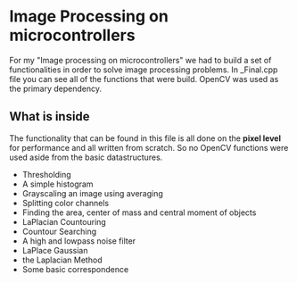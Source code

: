 # Image Processing on microcontrollers

For my "Image processing on microcontrollers" we had to build a set of functionalities in order to solve image processing problems. 
In _Final.cpp file you can see all of the functions that were build. OpenCV was used as the primary dependency.

## What is inside
The functionality that can be found in this file is all done on the **pixel level** for performance and all written from scratch. So no OpenCV functions were used aside from the basic datastructures. 

- Thresholding
- A simple histogram
- Grayscaling an image using averaging
- Splitting color channels
- Finding the area, center of mass and central moment of objects
- LaPlacian Countouring 
- Countour Searching
- A high and lowpass noise filter
- LaPlace Gaussian
- the Laplacian Method
- Some basic correspondence
